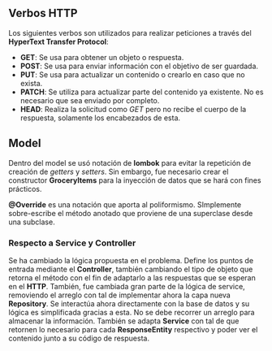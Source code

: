 ## Verbos HTTP

Los siguientes verbos son utilizados para realizar peticiones a través del **HyperText Transfer Protocol**:

- **GET**: Se usa para obtener un objeto o respuesta.
- **POST**: Se usa para enviar información con el objetivo de ser guardada.
- **PUT**: Se usa para actualizar un contenido o crearlo en caso que no exista.
- **PATCH**: Se utiliza para actualizar parte del contenido ya existente. No es necesario que sea enviado por completo.
- **HEAD**: Realiza la solicitud como _GET_ pero no recibe el cuerpo de la respuesta, solamente los encabezados de esta.


## Model

Dentro del model se usó notación de **lombok** para evitar la repetición de creación de _getters_ y _setters_. Sin embargo, fue necesario crear el constructor **GroceryItems** para la inyección de datos que se hará con fines prácticos.

**@Override** es una notación que aporta al poliformismo. SImplemente sobre-escribe el método anotado que proviene de una superclase desde una subclase. 


### Respecto a Service y Controller

Se ha cambiado la lógica propuesta en el problema. Define los puntos de entrada mediante el **Controller**, también cambiando el tipo de objeto que retorna el método con el fin de adaptarlo a las respuestas que se esperan en el **HTTP**. También, fue cambiada gran parte de la lógica de service, removiendo el arreglo con tal de implementar ahora la capa nueva **Repository**. Se interactúa ahora directamente con la base de datos y su lógica es simplificada gracias a esta. No se debe recorrer un arreglo para almacenar la información. También se adapta **Service** con tal de que retornen lo necesario para cada **ResponseEntity** respectivo y poder ver el contenido junto a su código de respuesta.
